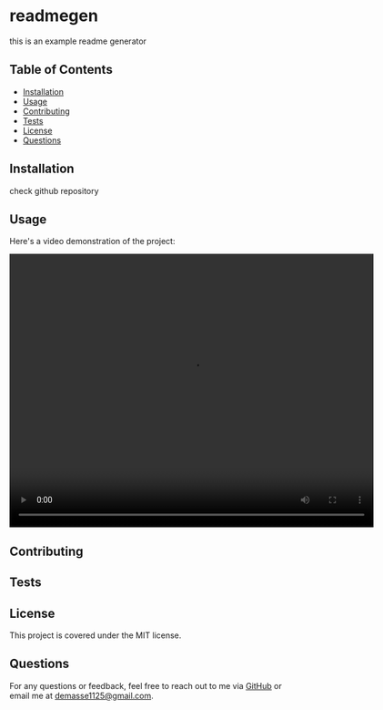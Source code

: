 # readmegen

this is an example readme generator 

## Table of Contents
- [Installation](#installation)
- [Usage](#usage)
- [Contributing](#contributing)
- [Tests](#tests)
- [License](#license)
- [Questions](#questions)

## Installation
check github repository

## Usage
Here's a video demonstration of the project:

<video controls width="640" height="480">
  <source src="readmegen.webm" type="video/webm">
  Your browser does not support the video tag.
</video>

## Contributing


## Tests


## License
This project is covered under the MIT license.

## Questions
For any questions or feedback, feel free to reach out to me via [GitHub](https://github.com/OKJay50) or email me at demasse1125@gmail.com.
    

